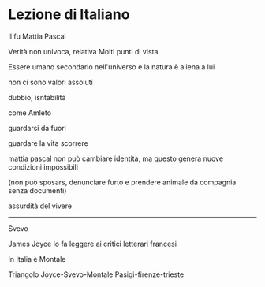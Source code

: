 # Lezione di Italiano


Il fu Mattia Pascal


Verità non univoca, relativa
Molti punti di vista

Essere umano secondario nell'universo
e la natura è aliena a lui

non ci sono valori assoluti


dubbio, isntabilità

come Amleto

guardarsi da fuori

guardare la vita scorrere


mattia pascal non può cambiare identità, ma questo genera nuove condizioni impossibili

(non può sposars, denunciare furto e prendere animale da compagnia senza documenti)

assurdità del vivere

---
Svevo

James Joyce lo fa leggere ai critici letterari francesi


In Italia è Montale

Triangolo
Joyce-Svevo-Montale
Pasigi-firenze-trieste
<!--stackedit_data:
eyJoaXN0b3J5IjpbLTk2NjQ2MTk3MywtMjEwNDI4MDAyXX0=
-->